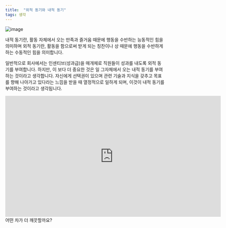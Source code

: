 ```yaml
---
title:  "외적 동기와 내적 동기"
tags: 생각
---
```


![image](https://user-images.githubusercontent.com/111643/115818559-f4136380-a437-11eb-8be3-14099f900b48.png)

내적 동기란, 활동 자체에서 오는 만족과 즐거움 때문에 행동을 수반하는 능동적인 힘을 의미하며 외적 동기란, 활동을 함으로써 받게 되는 칭찬이나 상 때문에 행동을 수반하게 하는 수동적인 힘을 의미합니다. 

일반적으로 회사에서는 인센티브(성과급)을 매개체로 직원들이 성과를 내도록 외적 동기를 부여합니다. 하지만, 이 보다 더 중요한 것은 일 그자체에서 오는 내적 동기를 부여하는 것이라고 생각합니다.
자신에게 선택권이 있으며 관련 기술과 지식을 갖추고 목표를 향해 나아가고 있다라는 느낌을 받을 때 열정적으로 일하게 되며, 이것이 내적 동기를 부여하는 것이라고 생각됩니다.

<iframe width="680" height="382" src="https://www.youtube.com/embed/Gt38tKpZ_Ko" title="YouTube video player" frameborder="0" allow="accelerometer; autoplay; clipboard-write; encrypted-media; gyroscope; picture-in-picture" allowfullscreen></iframe>
어떤 차가 더 깨끗할까요?
